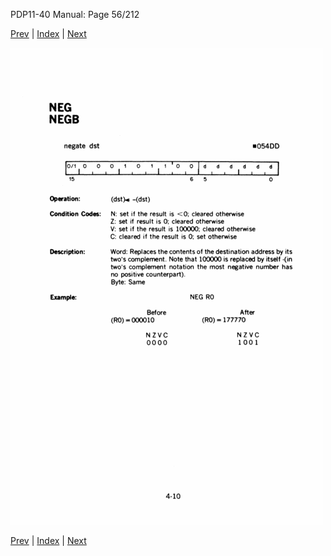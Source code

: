 PDP11-40 Manual: Page 56/212

[Prev](pdp11-40-000055.html) | [Index](index.html) | [Next](pdp11-40-000057.html)

![](pdp11-40-000056.gif)

[Prev](pdp11-40-000055.html) | [Index](index.html) | [Next](pdp11-40-000057.html)

